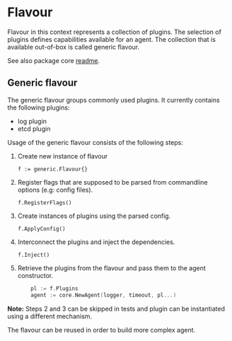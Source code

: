 # Flavour

Flavour in this context represents a collection of plugins. The selection of plugins defines capabilities
available for an agent. The collection that is available out-of-box is called generic flavour.

See also package core [readme](../README.md).

## Generic flavour

The generic flavour groups commonly used plugins. It currently contains the following plugins:

- log plugin
- etcd plugin

Usage of the generic flavour consists of the following steps:

1. Create new instance of flavour

    ```f := generic.Flavour{}```
  
2. Register flags that are supposed to be parsed from commandline options (e.g: config files).
   
    ```f.RegisterFlags()```
  
3. Create instances of plugins using the parsed config.
   
    ```f.ApplyConfig()```

4. Interconnect the plugins and inject the dependencies.
   
   ```f.Inject()```

5. Retrieve the plugins from the flavour and pass them to the agent constructor.

   ```go
       pl := f.Plugins
       agent := core.NewAgent(logger, timeout, pl...)
   ```
    


**Note:**
Steps 2 and 3 can be skipped in tests and plugin can be instantiated using a different mechanism.
 
The flavour can be reused in order to build more complex agent.